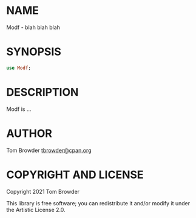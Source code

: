 NAME
====

Modf - blah blah blah

SYNOPSIS
========

```raku
use Modf;
```

DESCRIPTION
===========

Modf is ...

AUTHOR
======

Tom Browder <tbrowder@cpan.org>

COPYRIGHT AND LICENSE
=====================

Copyright 2021 Tom Browder

This library is free software; you can redistribute it and/or modify it under the Artistic License 2.0.

